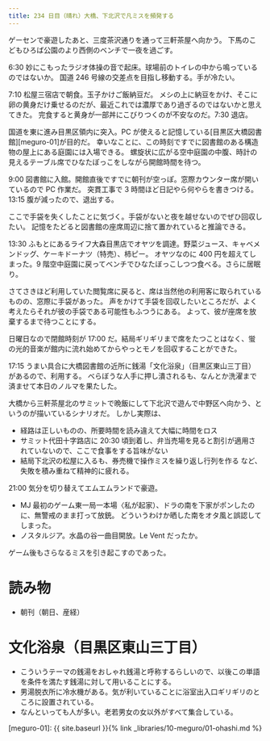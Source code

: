 ```yaml
---
title: 234 日目（晴れ）大橋、下北沢で凡ミスを頻発する
---
```


ゲーセンで豪遊したあと、三度茶沢通りを通って三軒茶屋へ向かう。
下馬のこどもひろば公園のより西側のベンチで一夜を過ごす。

6:30 妙にこもったラジオ体操の音で起床。球場前のトイレの中から鳴っているのではないか。
国道 246 号線の交差点を目指し移動する。手が冷たい。

7:10 松屋三宿店で朝食。玉子かけご飯納豆だ。
メシの上に納豆をかけ、そこに卵の黄身だけ乗せるのだが、最近これでは濃厚であり過ぎるのではないかと思えてきた。
完食すると黄身が一部丼にこびりつくのが不安なのだ。7:30 退店。

国道を東に進み目黒区領内に突入。PC が使えると記憶している[目黒区大橋図書館][meguro-01]が目的だ。
幸いなことに、この時刻ですでに図書館のある構造物の屋上にある庭園には入場できる。
螺旋状に広がる空中庭園の中腹、時計の見えるテーブル席でひなたぼっこをしながら開館時間を待つ。

9:00 図書館に入館。開館直後ですでに朝刊が空っぽ。窓際カウンター席が開いているので PC 作業だ。
突貫工事で 3 時間ほど日記やら何やらを書きつける。13:15 腹が減ったので、退出する。

ここで手袋を失くしたことに気づく。手袋がないと夜を越せないのでぜひ回収したい。
記憶をたどると図書館の座席周辺に捨て置かれていると推論できる。

13:30 ふもとにあるライフ大森目黒店でオヤツを調達。野菜ジュース、キャベメンドッグ、ケーキドーナツ（特売）、柿ピー。
オヤツなのに 400 円を超えてしまった。9 階空中庭園に戻ってベンチでひなたぼっこしつつ食べる。さらに居眠り。

さてさきほど利用していた閲覧席に戻ると、席は当然他の利用客に取られているものの、窓際に手袋があった。
声をかけて手袋を回収したいところだが、よく考えたらそれが彼の手袋である可能性もふつうにある。
よって、彼が座席を放棄するまで待つことにする。

日曜日なので閉館時刻が 17:00 だ。結局ギリギリまで席をたつことはなく、蛍の光的音楽が館内に流れ始めてからやっとモノを回収することができた。

17:15 うまい具合に大橋図書館の近所に銭湯「文化浴泉」（目黒区東山三丁目）があるので、利用する。
べらぼうな人手に押し潰されるも、なんとか洗濯まで済ませて本日のノルマを果たした。

大橋から三軒茶屋北のサミットで晩飯にして下北沢で遊んで中野区へ向かう、というのが描いているシナリオだ。
しかし実際は、

* 経路は正しいものの、所要時間を読み違えて大幅に時間をロス
* サミット代田十字路店に 20:30 頃到着し、弁当売場を見ると割引が適用されていないので、ここで食事をする旨味がない
* 結局下北沢の松屋に入るも、券売機で操作ミスを繰り返し行列を作る
など、失敗を積み重ねて精神的に疲れる。

21:00 気分を切り替えてエムエムランドで豪遊。

* MJ 最初のゲーム東一局一本場〈私が起家）、ドラの南を下家がポンしたのに、無警戒のまま打って放銃。
  どういうわけか晒した南をオタ風と誤認してしまった。
* ノスタルジア。水晶の谷一曲目開放。Le Vent だったか。

ゲーム後もさらなるミスを引き起こすのであった。

# 読み物

* 朝刊（朝日、産経）

# 文化浴泉（目黒区東山三丁目）

* こういうテーマの銭湯をおしゃれ銭湯と呼称するらしいので、以後この単語を条件を満たす銭湯に対して用いることにする。
* 男湯脱衣所に冷水機がある。気が利いていることに浴室出入口ギリギリのところに設置されている。
* なんといっても人が多い。老若男女の女以外がすべて集合している。

[meguro-01]: {{ site.baseurl }}{% link _libraries/10-meguro/01-ohashi.md %}

